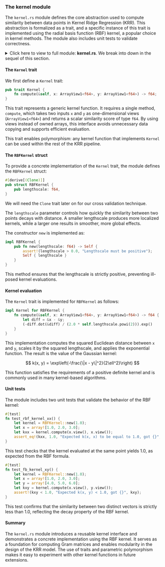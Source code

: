 ### The kernel module

The `kernel.rs` module defines the core abstraction used to compute similarity between data points in Kernel Ridge Regression (KRR). This abstraction is formalized as a trait, and a specific instance of this trait is implemented using the radial basis function (RBF) kernel, a popular choice in kernel methods. The module also includes unit tests to validate correctness.

<details>
<summary>Click here to view to full module: <b>kernel.rs</b>. We break into down in the sequel of this section. </summary>

```rust
{{#include ../../../crates/krr_ndarray/src/kernel.rs}}
```
</details>

#### The `Kernel` trait

We first define a `Kernel` trait:

```rust
pub trait Kernel {
    fn compute(&self, x: ArrayView1<f64>, y: ArrayView1<f64>) -> f64;
}
```

This trait represents a generic kernel function. It requires a single method, `compute`, which takes two inputs `x` and `y` as one-dimensional views (`ArrayView1<f64>`) and returns a scalar similarity score of type `f64`. By using views instead of owned arrays, this interface avoids unnecessary data copying and supports efficient evaluation.

This trait enables polymorphism: any kernel function that implements `Kernel` can be used within the rest of the KRR pipeline.

#### The `RBFKernel` struct

To provide a concrete implementation of the `Kernel` trait, the module defines the `RBFKernel` struct:

```rust
#[derive[(Clone)]]
pub struct RBFKernel {
    pub lengthscale: f64,
}
```

We will need the `Clone` trait later on for our cross validation technique.

The `lengthscale` parameter controls how quickly the similarity between two points decays with distance. A smaller lengthscale produces more localized kernels, while a larger one results in smoother, more global effects.

The constructor `new` is implemented as:

```rust
impl RBFKernel {
    pub fn new(lengthscale: f64) -> Self {
        assert!(lengthscale > 0.0, "Lengthscale must be positive");
        Self { lengthscale }
    }
}
```

This method ensures that the lengthscale is strictly positive, preventing ill-posed kernel evaluations.

#### Kernel evaluation

The `Kernel` trait is implemented for `RBFKernel` as follows:

```rust
impl Kernel for RBFKernel {
    fn compute(&self, x: ArrayView1<f64>, y: ArrayView1<f64>) -> f64 {
        let diff = &x - &y;
        (-diff.dot(&diff) / (2.0 * self.lengthscale.powi(2))).exp()
    }
}
```

This implementation computes the squared Euclidean distance between `x` and `y`, scales it by the squared lengthscale, and applies the exponential function. The result is the value of the Gaussian kernel:

$$
k(x, y) = \exp\left(-\frac{\|x - y\|^2}{2\ell^2}\right)
$$

This function satisfies the requirements of a positive definite kernel and is commonly used in many kernel-based algorithms.

#### Unit tests

The module includes two unit tests that validate the behavior of the RBF kernel:

```rust
#[test]
fn test_rbf_kernel_xx() {
    let kernel = RBFKernel::new(1.0);
    let x = array![1.0, 2.0, 3.0];
    let kxx = kernel.compute(x.view(), x.view());
    assert_eq!(kxx, 1.0, "Expected k(x, x) to be equal to 1.0, got {}", kxx);
}
```

This test checks that the kernel evaluated at the same point yields 1.0, as expected from the RBF formula.

```rust
#[test]
fn test_fb_kernel_xy() {
    let kernel = RBFKernel::new(1.0);
    let x = array![1.0, 2.0, 3.0];
    let y = array![4.0, 5.0, 6.0];
    let kxy = kernel.compute(x.view(), y.view());
    assert!(kxy < 1.0, "Expected k(x, y) < 1.0, got {}", kxy);
}
```

This test confirms that the similarity between two distinct vectors is strictly less than 1.0, reflecting the decay property of the RBF kernel.

#### Summary

The `kernel.rs` module introduces a reusable kernel interface and demonstrates a concrete implementation using the RBF kernel. It serves as a foundation for computing Gram matrices and enables modularity in the design of the KRR model. The use of traits and parametric polymorphism makes it easy to experiment with other kernel functions in future extensions.
